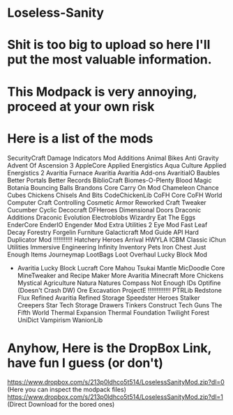 # Loseless-Sanity

# Shit is too big to upload so here I'll put the most valuable information.

# This Modpack is very annoying, proceed at your own risk

# Here is a list of the mods 

SecurityCraft
Damage Indicators Mod
Additions
Animal Bikes
Anti Gravity
Advent Of Ascension 3
AppleCore
Applied Energistics
Aqua Culture
Applied Energistics 2
Avaritia Furnace
Avaritia
Avaritia Add-ons
AvaritiaIO
Baubles
Better Portals
Better Records
BiblioCraft
Biomes-O-Plenty
Blood Magic
Botania
Bouncing Balls
Brandons Core
Carry On Mod
Chameleon
Chance Cubes
Chickens
Chisels And Bits
CodeChickenLib
CoFH Core
CoFH World
Computer Craft
Controlling
Cosmetic Armor Reworked
Craft Tweaker
Cucumber
Cyclic
Decocraft
DFHeroes
Dimensional Doors
Draconic Additions
Draconic Evolution
Electroblobs Wizardry 
Eat The Eggs
EnderCore
EnderIO
Engender Mod
Extra Utilities 2
Eye Mod
Fast Leaf Decay
Forestry
Forgelin
Furniture
Galacticraft Mod
Guide API
Hard Duplicator Mod !!!!!!!!!!!
Hatchery
Heroes Arrival
HWYLA
ICBM Classic
iChun Utilities
Immersive Engineering
Infinity
Inventory Pets
Iron Chest
Just Enough Items
Journeymap
LootBags
Loot Overhaul
Lucky Block Mod
- Avaritia Lucky Block
Lucraft Core
Mahou Tsukai
Mantle
MicDoodle Core
MineTweaker and Recipe Maker
More Avaritia Minecraft
More Chickens
Mystical Agriculture 
Natura
Natures Compass
Not Enough IDs
Optifine (Doesn't Crash DW)
Ore Excavation
ProjectE !!!!!!!!!!!!!
PTRLib
Redstone Flux
Refined Avaritia
Refined Storage
Speedster Heroes
Stalker Creepers
Star Tech
Storage Drawers
Tinkers Construct
Tech Guns
The Fifth World
Thermal Expansion 
Thermal Foundation
Twilight Forest 
UniDict
Vampirism
WanionLib

# Anyhow, Here is the DropBox Link, have fun I guess (or don't)

https://www.dropbox.com/s/213p0ldhco5t514/LoselessSanityMod.zip?dl=0 (Here you can inspect the modpack files)
https://www.dropbox.com/s/213p0ldhco5t514/LoselessSanityMod.zip?dl=1 (Direct Download for the bored ones)
